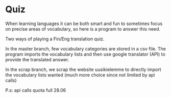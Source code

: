 # Quiz

When learning languages it can be both smart and fun to sometimes focus on precise areas of vocabulary, so here is a program to answer this need.


Two ways of playing a Fin/Eng translation quiz.

In the master branch, few vocabulary categories are stored in a csv file. The program imports the vocabulary lists and then use google translator (API) to provide the translated answer.

In the scrap branch, we scrap the website uusikielemme to directly import the vocabulary lists wanted (much more choice since not limited by api calls)


P.s: api calls quota full 28.06
